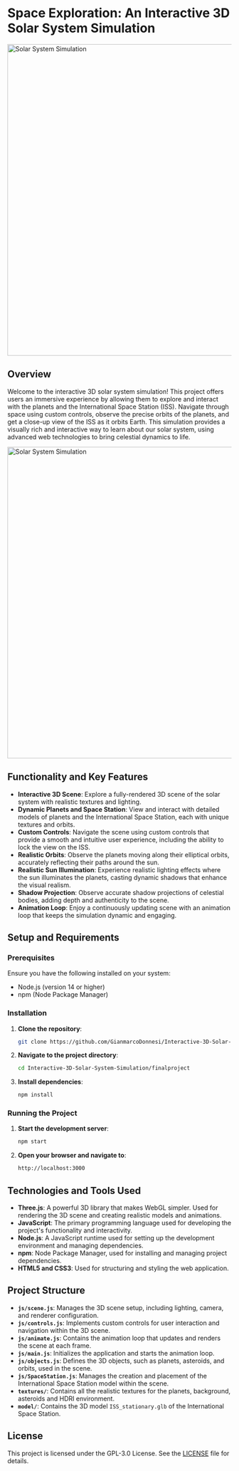 # Space Exploration: An Interactive 3D Solar System Simulation

<img src="https://github.com/GianmarcoDonnesi/Interactive-3D-Solar-System-Simulation/blob/main/Projectcover.jpg" alt="Solar System Simulation" width="700"/>

## Overview

Welcome to the interactive 3D solar system simulation! This project offers users an immersive experience by allowing them to explore and interact with the planets and the International Space Station (ISS). Navigate through space using custom controls, observe the precise orbits of the planets, and get a close-up view of the ISS as it orbits Earth. This simulation provides a visually rich and interactive way to learn about our solar system, using advanced web technologies to bring celestial dynamics to life.

<img src="https://github.com/GianmarcoDonnesi/InteractiveComputerGraphics-FinalProject/blob/main/SolarSystemRec.gif" alt="Solar System Simulation" width="700"/>


## Functionality and Key Features

- **Interactive 3D Scene**: Explore a fully-rendered 3D scene of the solar system with realistic textures and lighting.
- **Dynamic Planets and Space Station**: View and interact with detailed models of planets and the International Space Station, each with unique textures and orbits.
- **Custom Controls**: Navigate the scene using custom controls that provide a smooth and intuitive user experience, including the ability to lock the view on the ISS.
- **Realistic Orbits**: Observe the planets moving along their elliptical orbits, accurately reflecting their paths around the sun.
- **Realistic Sun Illumination**: Experience realistic lighting effects where the sun illuminates the planets, casting dynamic shadows that enhance the visual realism.
- **Shadow Projection**: Observe accurate shadow projections of celestial bodies, adding depth and authenticity to the scene.
- **Animation Loop**: Enjoy a continuously updating scene with an animation loop that keeps the simulation dynamic and engaging.

## Setup and Requirements

### Prerequisites

Ensure you have the following installed on your system:

- Node.js (version 14 or higher)
- npm (Node Package Manager)

### Installation

1. **Clone the repository**:
    ```bash
    git clone https://github.com/GianmarcoDonnesi/Interactive-3D-Solar-System-Simulation.git
    ```

2. **Navigate to the project directory**:
    ```bash
    cd Interactive-3D-Solar-System-Simulation/finalproject
    ```

3. **Install dependencies**:
    ```bash
    npm install
    ```

### Running the Project

1. **Start the development server**:
    ```bash
    npm start
    ```

2. **Open your browser and navigate to**:
    ```bash
    http://localhost:3000
    ```

## Technologies and Tools Used

- **Three.js**: A powerful 3D library that makes WebGL simpler. Used for rendering the 3D scene and creating realistic models and animations.
- **JavaScript**: The primary programming language used for developing the project's functionality and interactivity.
- **Node.js**: A JavaScript runtime used for setting up the development environment and managing dependencies.
- **npm**: Node Package Manager, used for installing and managing project dependencies.
- **HTML5 and CSS3**: Used for structuring and styling the web application.

## Project Structure

- **`js/scene.js`**: Manages the 3D scene setup, including lighting, camera, and renderer configuration.
- **`js/controls.js`**: Implements custom controls for user interaction and navigation within the 3D scene.
- **`js/animate.js`**: Contains the animation loop that updates and renders the scene at each frame.
- **`js/main.js`**: Initializes the application and starts the animation loop.
- **`js/objects.js`**: Defines the 3D objects, such as planets, asteroids, and orbits, used in the scene.
- **`js/SpaceStation.js`**: Manages the creation and placement of the International Space Station model within the scene.
- **`textures/`**: Contains all the realistic textures for the planets, background, asteroids and HDRI environment.
- **`model/`**: Contains the 3D model `ISS_stationary.glb` of the International Space Station.

## License

This project is licensed under the GPL-3.0 License. See the [LICENSE](LICENSE) file for details.